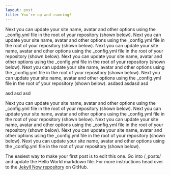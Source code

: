 ```yaml
---
layout: post
title: You're up and running!
---
```


Next you can update your site name, avatar and other options using the _config.yml file in the root of your repository (shown below).
Next you can update your site name, <!-- more -->avatar and other options using the _config.yml file in the root of your repository (shown below). Next you can update your site name, avatar and other options using the _config.yml file in the root of your repository (shown below). Next you can update your site name, avatar and other options using the _config.yml file in the root of your repository (shown below). Next you can update your site name, avatar and other options using the _config.yml file in the root of your repository (shown below). Next you can update your site name, avatar and other options using the _config.yml file in the root of your repository (shown below).
asdasd
asdasd
asd

asd
asd
asd


Next you can update your site name, avatar and other options using the _config.yml file in the root of your repository (shown below).
Next you can update your site name, avatar and other options using the _config.yml file in the root of your repository (shown below).
Next you can update your site name, avatar and other options using the _config.yml file in the root of your repository (shown below).
Next you can update your site name, avatar and other options using the _config.yml file in the root of your repository (shown below).
Next you can update your site name, avatar and other options using the _config.yml file in the root of your repository (shown below).

The easiest way to make your first post is to edit this one. Go into /_posts/ and update the Hello World markdown file. For more instructions head over to the [Jekyll Now repository](https://github.com/barryclark/jekyll-now) on GitHub.
